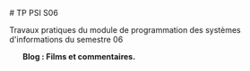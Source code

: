 #   T P   P S I  S 0 6 <p>Travaux pratiques du module de programmation des systèmes d'informations du semestre 06</p><ul><b>Blog : Films et commentaires.</b></ul> 
 
